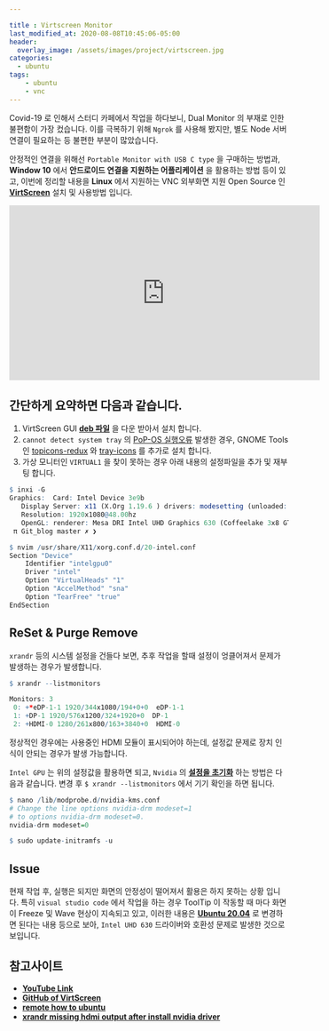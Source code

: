 ```yaml
---

title : Virtscreen Monitor
last_modified_at: 2020-08-08T10:45:06-05:00
header:
  overlay_image: /assets/images/project/virtscreen.jpg
categories:
  - ubuntu
tags: 
    - ubuntu
    - vnc
---
```


Covid-19 로 인해서 스터디 카페에서 작업을 하다보니, Dual Monitor 의 부재로 인한 불편함이 가장 컸습니다. 이를 극복하기 위해 `Ngrok` 를 사용해 봤지만, 별도 Node 서버 연결이 필요하는 등 불편한 부분이 많았습니다.

안정적인 연결을 위해선 `Portable Monitor with USB C type` 을 구매하는 방법과, **Window 10** 에서 **안드로이드 연결을 지원하는 어플리케이션** 을 활용하는 방법 등이 있고, 이번에 정리할 내용을 **Linux** 에서 지원하는 VNC 외부화면 지원 Open Source 인 **[VirtScreen](https://github.com/kbumsik/VirtScreen)** 설치 및 사용방법 입니다.

<iframe width="560" height="315" src="https://www.youtube.com/embed/afgPtpw4NKo" frameborder="0" allow="accelerometer; autoplay; encrypted-media; gyroscope; picture-in-picture" allowfullscreen>
</iframe>

## 간단하게 요약하면 다음과 같습니다.

1. VirtScreen GUI **[deb 파일](https://github.com/kbumsik/VirtScreen/releases)** 을 다운 받아서 설치 합니다.
2. `cannot detect system tray` 의 [PoP-OS 실행오류](https://github.com/kbumsik/VirtScreen/issues/22) 발생한 경우, GNOME Tools 인 [topicons-redux](https://extensions.gnome.org/extension/1497/topicons-redux/) 와 [tray-icons](https://extensions.gnome.org/extension/1503/tray-icons/) 를 추가로 설치 합니다.
3. 가상 모니터인 `VIRTUAL1` 을 찾이 못하는 경우 아래 내용의 설정파일을 추가 및 재부팅 합니다.

```r
$ inxi -G
Graphics:  Card: Intel Device 3e9b
   Display Server: x11 (X.Org 1.19.6 ) drivers: modesetting (unloaded: fbdev,vesa)
   Resolution: 1920x1080@48.00hz
   OpenGL: renderer: Mesa DRI Intel UHD Graphics 630 (Coffeelake 3x8 GT2) version: 4.5 Mesa 19.0.8
 π Git_blog master ✗ ❯

$ nvim /usr/share/X11/xorg.conf.d/20-intel.conf
Section "Device"
    Identifier "intelgpu0"
    Driver "intel"
    Option "VirtualHeads" "1"
    Option "AccelMethod" "sna"
    Option "TearFree" "true"
EndSection
```

## ReSet & Purge Remove

`xrandr` 등의 시스템 설정을 건들다 보면, 추후 작업을 할때 설정이 엉클어져서 문제가 발생하는 경우가 발생합니다.

```r
$ xrandr --listmonitors

Monitors: 3
 0: +*eDP-1-1 1920/344x1080/194+0+0  eDP-1-1
 1: +DP-1 1920/576x1200/324+1920+0  DP-1
 2: +HDMI-0 1280/261x800/163+3840+0  HDMI-0
```

정상적인 경우에는 사용중인 HDMI 모듈이 표시되어야 하는데, 설정값 문제로 장치 인식이 안되는 경우가 발생 가능합니다.

`Intel GPU` 는 위의 설정값을 활용하면 되고, `Nvidia` 의 **[설정을 초기화](https://askubuntu.com/questions/1097033/xrandr-missing-hdmi-output-after-install-nvidia-driver)** 하는 방법은 다음과 같습니다. 변경 후 `$ xrandr --listmonitors` 에서 기기 확인을 하면 됩니다.

```r
$ nano /lib/modprobe.d/nvidia-kms.conf
# Change the line options nvidia-drm modeset=1 
# to options nvidia-drm modeset=0.
nvidia-drm modeset=0

$ sudo update-initramfs -u
```

## Issue

현재 작업 후, 실행은 되지만 화면의 안정성이 떨어져서 활용은 하지 못하는 상황 입니다. 특히 `visual studio code` 에서 작업을 하는 경우 ToolTip 이 작동할 때 마다 화면이 Freeze 및 Wave 현상이 지속되고 있고, 이러한 내용은 **[Ubuntu 20.04](https://askubuntu.com/questions/1231824/fuzzy-graphics-after-upgrading-to-ubuntu-20-04)** 로 변경하면 된다는 내용 등으로 보아, `Intel UHD 630` 드라이버와 호환성 문제로 발생한 것으로 보입니다.

## 참고사이트

- **[YouTube Link](https://youtu.be/afgPtpw4NKo)**
- **[GitHub of VirtScreen](https://github.com/kbumsik/VirtScreen)**
- **[remote how to ubuntu](https://askubuntu.com/questions/1033436/how-to-use-ubuntu-18-04-on-vnc-without-display-attached)**
- **[xrandr missing hdmi output after install nvidia driver](https://askubuntu.com/questions/1097033/xrandr-missing-hdmi-output-after-install-nvidia-driver)**
